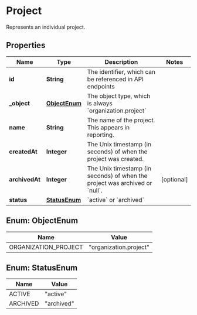 

# Project

Represents an individual project.

## Properties

| Name | Type | Description | Notes |
|------------ | ------------- | ------------- | -------------|
|**id** | **String** | The identifier, which can be referenced in API endpoints |  |
|**_object** | [**ObjectEnum**](#ObjectEnum) | The object type, which is always &#x60;organization.project&#x60; |  |
|**name** | **String** | The name of the project. This appears in reporting. |  |
|**createdAt** | **Integer** | The Unix timestamp (in seconds) of when the project was created. |  |
|**archivedAt** | **Integer** | The Unix timestamp (in seconds) of when the project was archived or &#x60;null&#x60;. |  [optional] |
|**status** | [**StatusEnum**](#StatusEnum) | &#x60;active&#x60; or &#x60;archived&#x60; |  |



## Enum: ObjectEnum

| Name | Value |
|---- | -----|
| ORGANIZATION_PROJECT | &quot;organization.project&quot; |



## Enum: StatusEnum

| Name | Value |
|---- | -----|
| ACTIVE | &quot;active&quot; |
| ARCHIVED | &quot;archived&quot; |



